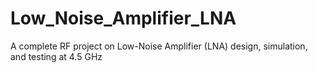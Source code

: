 # Low_Noise_Amplifier_LNA
A complete RF project on Low-Noise Amplifier (LNA) design, simulation, and testing at 4.5 GHz
